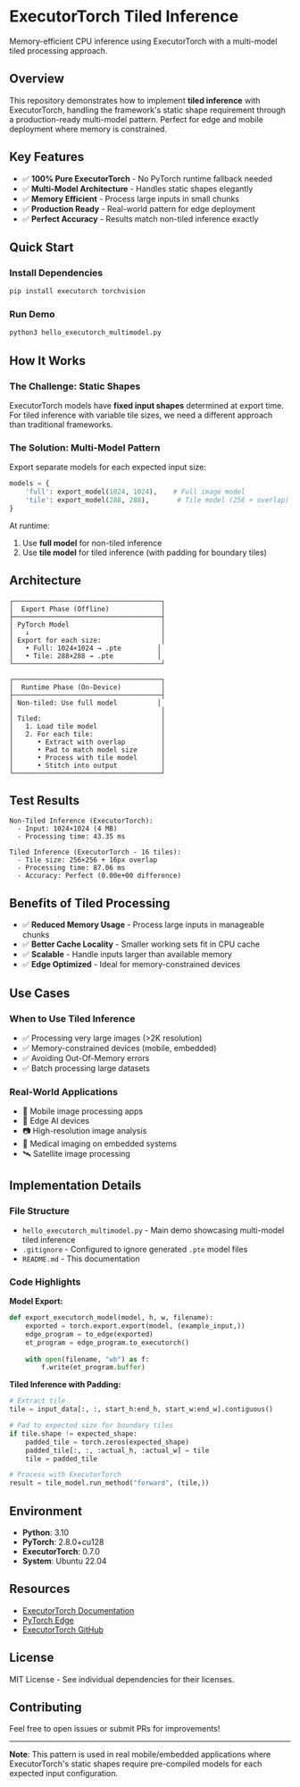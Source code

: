 # ExecutorTorch Tiled Inference

Memory-efficient CPU inference using ExecutorTorch with a multi-model tiled processing approach.

## Overview

This repository demonstrates how to implement **tiled inference** with ExecutorTorch, handling the framework's static shape requirement through a production-ready multi-model pattern. Perfect for edge and mobile deployment where memory is constrained.

## Key Features

- ✅ **100% Pure ExecutorTorch** - No PyTorch runtime fallback needed
- ✅ **Multi-Model Architecture** - Handles static shapes elegantly
- ✅ **Memory Efficient** - Process large inputs in small chunks
- ✅ **Production Ready** - Real-world pattern for edge deployment
- ✅ **Perfect Accuracy** - Results match non-tiled inference exactly

## Quick Start

### Install Dependencies

```bash
pip install executorch torchvision
```

### Run Demo

```bash
python3 hello_executorch_multimodel.py
```

## How It Works

### The Challenge: Static Shapes

ExecutorTorch models have **fixed input shapes** determined at export time. For tiled inference with variable tile sizes, we need a different approach than traditional frameworks.

### The Solution: Multi-Model Pattern

Export separate models for each expected input size:

```python
models = {
    'full': export_model(1024, 1024),    # Full image model
    'tile': export_model(288, 288),       # Tile model (256 + overlap)
}
```

At runtime:
1. Use **full model** for non-tiled inference
2. Use **tile model** for tiled inference (with padding for boundary tiles)

## Architecture

```
┌─────────────────────────────────────┐
│  Export Phase (Offline)             │
├─────────────────────────────────────┤
│ PyTorch Model                       │
│   ↓                                 │
│ Export for each size:               │
│   • Full: 1024×1024 → .pte         │
│   • Tile: 288×288 → .pte           │
└─────────────────────────────────────┘

┌─────────────────────────────────────┐
│  Runtime Phase (On-Device)          │
├─────────────────────────────────────┤
│ Non-tiled: Use full model          │
│                                     │
│ Tiled:                              │
│   1. Load tile model                │
│   2. For each tile:                 │
│      • Extract with overlap         │
│      • Pad to match model size      │
│      • Process with tile model      │
│      • Stitch into output           │
└─────────────────────────────────────┘
```

## Test Results

```
Non-Tiled Inference (ExecutorTorch):
  - Input: 1024×1024 (4 MB)
  - Processing time: 43.35 ms
  
Tiled Inference (ExecutorTorch - 16 tiles):
  - Tile size: 256×256 + 16px overlap
  - Processing time: 87.06 ms
  - Accuracy: Perfect (0.00e+00 difference)
```

## Benefits of Tiled Processing

- ✅ **Reduced Memory Usage** - Process large inputs in manageable chunks
- ✅ **Better Cache Locality** - Smaller working sets fit in CPU cache
- ✅ **Scalable** - Handle inputs larger than available memory
- ✅ **Edge Optimized** - Ideal for memory-constrained devices

## Use Cases

### When to Use Tiled Inference

- ✅ Processing very large images (>2K resolution)
- ✅ Memory-constrained devices (mobile, embedded)  
- ✅ Avoiding Out-Of-Memory errors
- ✅ Batch processing large datasets

### Real-World Applications

- 📱 Mobile image processing apps
- 🤖 Edge AI devices
- 📷 High-resolution image analysis
- 🏥 Medical imaging on embedded systems
- 🛰️ Satellite image processing

## Implementation Details

### File Structure

- `hello_executorch_multimodel.py` - Main demo showcasing multi-model tiled inference
- `.gitignore` - Configured to ignore generated `.pte` model files
- `README.md` - This documentation

### Code Highlights

**Model Export:**
```python
def export_executorch_model(model, h, w, filename):
    exported = torch.export.export(model, (example_input,))
    edge_program = to_edge(exported)
    et_program = edge_program.to_executorch()
    
    with open(filename, "wb") as f:
        f.write(et_program.buffer)
```

**Tiled Inference with Padding:**
```python
# Extract tile
tile = input_data[:, :, start_h:end_h, start_w:end_w].contiguous()

# Pad to expected size for boundary tiles
if tile.shape != expected_shape:
    padded_tile = torch.zeros(expected_shape)
    padded_tile[:, :, :actual_h, :actual_w] = tile
    tile = padded_tile

# Process with ExecutorTorch
result = tile_model.run_method("forward", (tile,))
```

## Environment

- **Python**: 3.10
- **PyTorch**: 2.8.0+cu128
- **ExecutorTorch**: 0.7.0
- **System**: Ubuntu 22.04

## Resources

- [ExecutorTorch Documentation](https://pytorch.org/executorch/)
- [PyTorch Edge](https://pytorch.org/blog/pytorch-edge/)
- [ExecutorTorch GitHub](https://github.com/pytorch/executorch)

## License

MIT License - See individual dependencies for their licenses.

## Contributing

Feel free to open issues or submit PRs for improvements!

---

**Note**: This pattern is used in real mobile/embedded applications where ExecutorTorch's static shapes require pre-compiled models for each expected input configuration.

